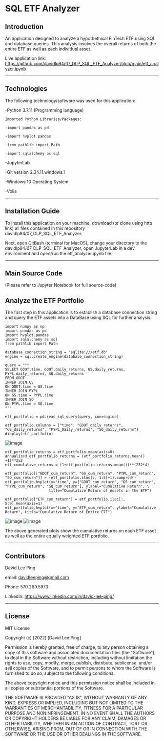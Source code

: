 # SQL ETF Analyzer
## Introduction
An application designed to analyze a hypothethical FinTech ETF using SQL and database queries. This analysis involves the overall returns of both the entire ETF as well as each individual asset.

Live application link: https://github.com/davidlp94/07_DLP_SQL_ETF_Analyzer/blob/main/etf_analyzer.ipynb

---

## Technologies

The following technology/software was used for this application:


-Python 3.7.11 (Programming language)

    Imported Python Libraries/Packages:
    
    -import pandas as pd
    
    -import hvplot.pandas
    
    -from pathlib import Path
    
    -import sqlalchemy as sql
    
-JupyterLab

-Git version 2.34.11.windows.1

-Windows 10 Operating System

-Voila

---

## Installation Guide

To install this application on your machine, download (or clone using http link) all files contained in this repository davidlp94/07_DLP_SQL_ETF_Analyzer.

Next, open GitBash (terminal for MacOS), change your directory to the davidlp94/07_DLP_SQL_ETF_Analyzer, open JupyterLab in a dev environment and open/run the etf_analyzer.ipynb file.

---

## Main Source Code
(Please refer to Jupyter Notebook for full source-code)
## Analyze the ETF Portfolio

The first step in this application is to establish a database connection string and query the ETF assets into a DataBase using SQL for further analysis.

```
import numpy as np
import pandas as pd
import hvplot.pandas
import sqlalchemy as sql
from pathlib import Path

database_connection_string = 'sqlite:///etf.db'
engine = sql.create_engine(database_connection_string)

query = """
SELECT GDOT.time, GDOT.daily_returns, GS.daily_returns, PYPL.daily_returns, SQ.daily_returns
FROM GDOT
INNER JOIN GS
ON GDOT.time = GS.time
INNER JOIN PYPL
ON GS.time = PYPL.time
INNER JOIN SQ
ON PYPL.time = SQ.time
"""

etf_portfolio = pd.read_sql_query(query, con=engine)

etf_portfolio.columns = ["time", "GDOT_daily_returns", "GS_daily_returns", "PYPL_Daily_returns", "SQ_daily_returns"]
display(etf_portfolio)
```

![image](https://user-images.githubusercontent.com/96163075/154754794-bca18ea1-ea8e-4697-a609-d8b7aff39cae.png)

```
etf_portfolio_returns = etf_portfolio.mean(axis=0)
annualized_etf_portfolio_returns = (etf_portfolio_returns.mean() +1)**252
etf_cumulative_returns = (1+etf_portfolio_returns.mean())**(252*4)

etf_portfolio[["GDOT_cum_return", "GS_cum_return", "PYPL_cum_return", "SQ_cum_return"]] = (etf_portfolio.iloc[:, 1:5]+1).cumprod()
etf_portfolio.hvplot(x="time", y=["GDOT_cum_return", "GS_cum_return", "PYPL_cum_return", "SQ_cum_return"], ylabel="Cumulative Return", \
                    title="Cumulative Return of Assets in the ETF")
                    
etf_portfolio["ETF_cum_return"] = etf_portfolio.iloc[:, 5:9].mean(axis=1)
etf_portfolio.hvplot(x="time", y="ETF_cum_return", ylabel="Cumulative Return", title="Cumulative Return of Entire ETF")                    
```

![image](https://user-images.githubusercontent.com/96163075/154754978-6431ec47-5dcf-4bf4-84d1-d943bb3ce0ab.png)
![image](https://user-images.githubusercontent.com/96163075/154754997-1d75434d-2935-4243-9681-147a060c8459.png)

The above generated plots show the cumulative returns on each ETF asset as well as the entire equally weighted ETF portfolio.

---

## Contributors

David Lee Ping

email: davidleeping@gmail.com

Phone: 570.269.5973

LinkedIn: https://www.linkedin.com/in/david-lee-ping/

---

## License

MIT License

Copyright (c) [2022] [David Lee Ping]

Permission is hereby granted, free of charge, to any person obtaining a copy
of this software and associated documentation files (the "Software"), to deal
in the Software without restriction, including without limitation the rights
to use, copy, modify, merge, publish, distribute, sublicense, and/or sell
copies of the Software, and to permit persons to whom the Software is
furnished to do so, subject to the following conditions:

The above copyright notice and this permission notice shall be included in all
copies or substantial portions of the Software.

THE SOFTWARE IS PROVIDED "AS IS", WITHOUT WARRANTY OF ANY KIND, EXPRESS OR
IMPLIED, INCLUDING BUT NOT LIMITED TO THE WARRANTIES OF MERCHANTABILITY,
FITNESS FOR A PARTICULAR PURPOSE AND NONINFRINGEMENT. IN NO EVENT SHALL THE
AUTHORS OR COPYRIGHT HOLDERS BE LIABLE FOR ANY CLAIM, DAMAGES OR OTHER
LIABILITY, WHETHER IN AN ACTION OF CONTRACT, TORT OR OTHERWISE, ARISING FROM,
OUT OF OR IN CONNECTION WITH THE SOFTWARE OR THE USE OR OTHER DEALINGS IN THE
SOFTWARE.


